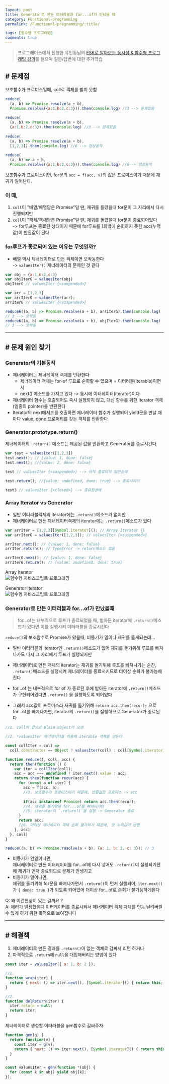 ```yaml
---
layout: post
title: Generator로 만든 이터러블과 for...of가 만났을 때
category: Functional-programming
permalink: /Functional-programming/:title/

tags: [함수형 프로그래밍]
comments: true
---
```


>프로그래머스에서 진행한 유인동님의 [ES6로 알아보는 동시성 & 함수형 프로그래밍 강의](https://programmers.co.kr/learn/courses/3409)를 들으며 질문/답변에 대한 추가학습

## # 문제점

보조함수가 프로미스일때, coll로 객체를 받지 못함

```js
reduce(
  (a, b) => Promise.resolve(a + b),
  Promise.resolve({a:1,b:2,c:3})).then(console.log) //3 --> 문제있음
  
reduce(
  (a, b) => Promise.resolve(a + b),
  {a:1,b:2,c:3}).then(console.log) //3 --> 문제있음
  
reduce(
  (a, b) => Promise.resolve(a + b),
  [1,2,3]).then(console.log) //6 --> 정상동작
  
reduce(
  (a, b) => a + b,
  Promise.resolve({a:1,b:2,c:3})).then(console.log) //6--> 정상동작
```

보조함수가 프로미스이면, for문의 `acc = f(acc, v)`의 값은 프로미스이기 때문에 재귀가 일어난다. 

### 이 때, 
1. `coll`이 "배열/배열담은 Promise"일 땐, 재귀를 돌렸을때 for문이 그 자리에서 다시 진행되지만
2. `coll`이 "객체/객체담은 Promise"일 땐, 재귀를 돌렸을때 for문이 종료되어있다  
-> for루프는 종료된 상태이기 때문에 for루프를 1회밖에 순회하지 못한 acc(누적값)이 반환값이 된다

### for루프가 종료되어 있는 이유는 무엇일까?
* 배열 역시 제너레이터로 만든 객체이면 오작동한다  
-> `valuesIter()` 제너레이터의 문제인 것 같다  

```js
var obj = {a:1,b:2,c:3}
var objIterG = valuesIter(obj)
objIterG // valuesIter {<suspended>}

var arr = [1,2,3]
var arrIterG = valuesIter(arr);
arrIterG // valuesIter {<suspended>}

reduce6((a, b) => Promise.resolve(a + b), arrIterG).then(console.log) 
// 3 --> 오작동
reduce6((a, b) => Promise.resolve(a + b), objIterG).then(console.log)
// 3 --> 오작동
```

---

## # 문제 원인 찾기

### Generator의 기본동작
* 제너레이터는 제너레이터 객체를 반환한다
  * 제너레이터 객체는 for-of 루프로 순회할 수 있으며 = 이터러블(iterable)이면서
  * next() 메소드를 가지고 있다 -> 동시에 이터레이터(iterator)이다
* 제너레이터 함수는 호출되어도 즉시 실행되지 않고, 대신 함수를 위한 Iterator 객체(일종의 pointer)를 반환한다
* Iterator의 next메서드를 호출하면 제너레이터 함수가 실행되어 yield문을 만날 때마다 value, done 프로퍼티를 갖는 객체를 반환한다

### Generator.prototype.return()
제너레이터의 `.return()` 메소드는 제공된 값을 반환하고 Generator를 종료시킨다
```js
var test = valuesIter([1,2,3])
test.next(); // {value: 1, done: false}
test.next(); //{value: 2, done: false}

test // valuesIter {<suspended>} --> 아직 종료되지 않은상태

test.return(); //{value: undefined, done: true} --> 종료시키기

test3 // valuesIter {<closed>} --> 종료된상태
```

### Array Iterator vs Generator

* 일반 이터러블객체의 iterator에는 `.return()`메소드가 없지만
* 제너레이터로 만든 제너레이터객체의 iterator에는 `.return()`메소드가 있다

```js
var arrIter = [1,2,3][Symbol.iterator](); // Array Iterator {}
var arrIterG = valuesIter([1,2,3]); // valuesIter {<suspended>}

arrIter.next(); // {value: 1, done: false}
arrIter.return(); // TypeError -> return메소드 없음

arrIterG.next(); // {value: 1, done: false}
arrIterG.return(); // {value: undefined, done: true}
```


Array Iterator  
![함수형 자바스크립트 프로그래밍]({{site.baseurl}}/img/array-iterator.png)

Generator Iterator  
![함수형 자바스크립트 프로그래밍]({{site.baseurl}}/img/generator-iterator.png)


### Generator로 만든 이터러블과 for...of가 만났을때

>for...of는 내부적으로 루프가 종료되었을 때, 받아둔 iterator에 `.return()`메소드가 있다면 이를 실행시켜 이터러블을 종료시킨다  

`reduce()`의 보조함수로 Promise가 왔을때, 비동기가 일어나 재귀를 돌게되는데...

* 일반 이터러블의 iterator엔 `.return()`메소드가 없어 재귀를 돌기위해 루프를 빠져나가도 다시 그 자리에서 루프가 실행되지만
* 제너레이터로 만든 객체의 iterator는 재귀를 돌기위해 루프를 빠져나가는 순간, `.return()`메소드를 실행시켜 제너레이터를 종료시키므로 더이상 순회가 불가능해진다

* for...of 는 내부적으로 for of 가 종료된 후에 받아둔 iterator에 `.return()`메소드가 구현되어있다면 `.return()` 을 실행하도록 되어있다
* 그래서 acc값이 프로미스라 재귀를 돌기위해 `return acc.then(recur);` 으로 for...of를 빠져나가면, iterator의 `.return()`을 실행하므로 Generator가 종료된다


```js
//1. coll의 값으로 plain object가 오면 

//2. *valuesIter 제너레이터를 이용해 iterable 객체를 만든다

const collIter = coll => 
  coll.constructor == Object ? valuesIter(coll) : coll[Symbol.iterator]();

function reduce(f, coll, acc) { 
  return then(function () {
    var iter = collIter(coll);
    acc = acc === undefined ? iter.next().value : acc;
    return then(function recur(acc) {
      for (const a of iter) {
        acc = f(acc, a); 
        //3. 보조함수가 프로미스이기 때문에, 반환값은 프로미스 -> acc
        
        if(acc instanceof Promise) return acc.then(recur);
        //4. 재귀를 돌기위해 for...of를 빠져나가면
        //5. iterator의 `.return()`을 실행 -> Generator 종료
      }
      return acc; 
      //6. 더이상 제너레이터 객체 순회 불가하기 때문에, 첫 누적값이 반환
    }, acc)
  }, coll)
}

reduce((a, b) => Promise.resolve(a + b), {a: 1, b: 2, c: 3}); // 3 
```

* 비동기가 안일어나면,  
제너레이터로 만든 이터레이터를 for...of에 다시 넣어도 `.return()`이 실행되기전에 재귀가 먼저 종료되므로 문제가 안생기고
* 비동기가 일어나면,  
재귀를 돌기위해 for문을 빠져나가면서 `.return()`이 먼저 실행되어, `iter.next()`가 `{ done: true }`가 되도록 되어있어 더이상 for...of로 순회가 불가능하게된다

Q: 왜 이런현상이 있는 걸까요 ?  
A: 에러가 발생했을때 이터레이터를 종료시켜서 제너레이터 객체 자체를 언능 날려버릴 수 있게 하기 위한 목적으로 보여집니다

---

## # 해결책


1. 제너레이터로 만든 결과를 `.return()`이 없는 객체로 감싸서 리턴 하거나  
2. 파격적으로 `.return`에 `null`을 대입해버리는 방법이 있다
```js
const iter = valuesIter({ a: 1, b: 2 });

//1.
function wrap(iter) {
  return { next: () => iter.next(), [Symbol.iterator]() { return this; }};
}

//2.
function delReturn(iter) {
  iter.return = null;
  return iter;
}
```

제너레이터로 생성할 이터러블을 gen함수로 감싸주자

```js
function gen(g) {
  return function(v) {
    const iter = g(v);
    return { next: () => iter.next(), [Symbol.iterator]() { return this; } }
  }
}

const valuesIter = gen(function *(obj) {
  for (const k in obj) yield obj[k];
});
```